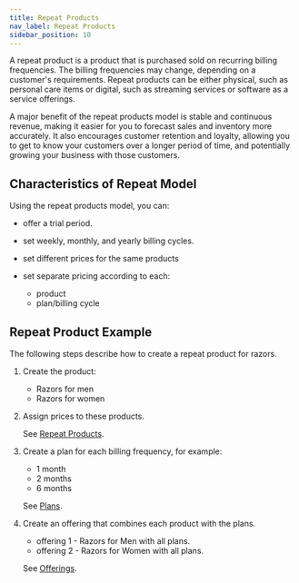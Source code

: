 ```yaml
---
title: Repeat Products 
nav_label: Repeat Products
sidebar_position: 10
---
```


A repeat product is a product that is purchased sold on recurring billing frequencies. The billing frequencies may change, depending on a customer's requirements. Repeat products can be either physical, such as personal care items or digital, such as streaming services or software as a service offerings.

A major benefit of the repeat products model is stable and continuous revenue, making it easier for you to forecast sales and inventory more accurately. It also encourages customer retention and loyalty, allowing you to get to know your customers over a longer period of time, and potentially growing your business with those customers.

## Characteristics of Repeat Model

Using the repeat products model, you can:

- offer a trial period.
- set weekly, monthly, and yearly billing cycles.
- set different prices for the same products
- set separate pricing according to each:

  - product
  - plan/billing cycle

## Repeat Product Example

The following steps describe how to create a repeat product for razors. 

1. Create the product:

    - Razors for men 
    - Razors for women

2. Assign prices to these products.

    See [Repeat Products](../docs/subscriptions/products/managing-products-cm).
   
3. Create a plan for each billing frequency, for example:

    - 1 month
    - 2 months
    - 6 months

   See [Plans](../docs/subscriptions/subscription-plans/managing-subscription-plans-cm).

4. Create an offering that combines each product with the plans. 

    - offering 1 - Razors for Men with all plans.
    - offering 2 - Razors for Women with all plans.

   See [Offerings](../docs/subscriptions/offerings/managing-subscription-offerings).
